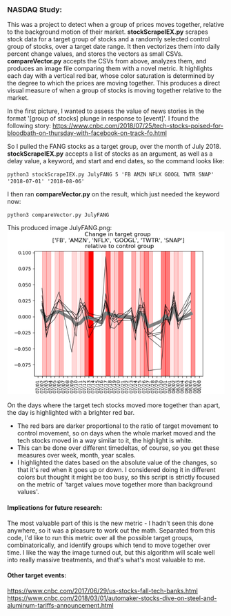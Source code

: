 ### NASDAQ Study:
This was a project to detect when a group of prices moves together, relative to the background motion of their market.
**stockScrapeIEX.py** scrapes stock data for a target group of stocks and a randomly selected control group of stocks, over a target date range. It then vectorizes them into daily percent change values, and stores the vectors as small CSVs.
**compareVector.py** accepts the CSVs from above, analyzes them, and produces an image file comparing them with a novel metric. It highlights each day with a vertical red bar, whose color saturation is determined by the degree to which the prices are moving together. This produces a direct visual measure of when a group of stocks is moving together relative to the market.

In the first picture, I wanted to assess the value of news stories in the format '[group of stocks] plunge in response to [event]'. I found the following story: https://www.cnbc.com/2018/07/25/tech-stocks-poised-for-bloodbath-on-thursday-with-facebook-on-track-fo.html

So I pulled the FANG stocks as a target group, over the month of July 2018. **stockScrapeIEX.py** accepts a list of stocks as an argument, as well as a delay value, a keyword, and start and end dates, so the command looks like:

```
python3 stockScrapeIEX.py JulyFANG 5 'FB AMZN NFLX GOOGL TWTR SNAP' '2018-07-01' '2018-08-06'
```

I then ran **compareVector.py** on the result, which just needed the keyword now:

```
python3 compareVector.py JulyFANG 
```

This produced image JulyFANG.png:
!['JulyFANG Vectors'](https://raw.githubusercontent.com/JCMontalbano/Code-portfolio/master/NASDAQStudy/JulyFANG.png)

On the days where the target tech stocks moved more together than apart, the day is highlighted with a brighter red bar. 
* The red bars are darker proportional to the ratio of target movement to control movement, so on days when the whole market moved and the tech stocks moved in a way similar to it, the highlight is white.
* This can be done over different timedeltas, of course, so you get these measures over week, month, year scales.
* I highlighted the dates based on the absolute value of the changes, so that it's red when it goes up or down. I considered doing it in different colors but thought it might be too busy, so this script is strictly focused on the metric of 'target values move together more than background values'.

#### Implications for future research:
The most valuable part of this is the new metric - I hadn't seen this done anywhere, so it was a pleasure to work out the math. Separated from this code, I'd like to run this metric over all the possible target groups, combinatorically, and identify groups which tend to move together over time. I like the way the image turned out, but this algorithm will scale well into really massive treatments, and that's what's most valuable to me.

#### Other target events:
https://www.cnbc.com/2017/06/29/us-stocks-fall-tech-banks.html
https://www.cnbc.com/2018/03/01/automaker-stocks-dive-on-steel-and-aluminum-tariffs-announcement.html
